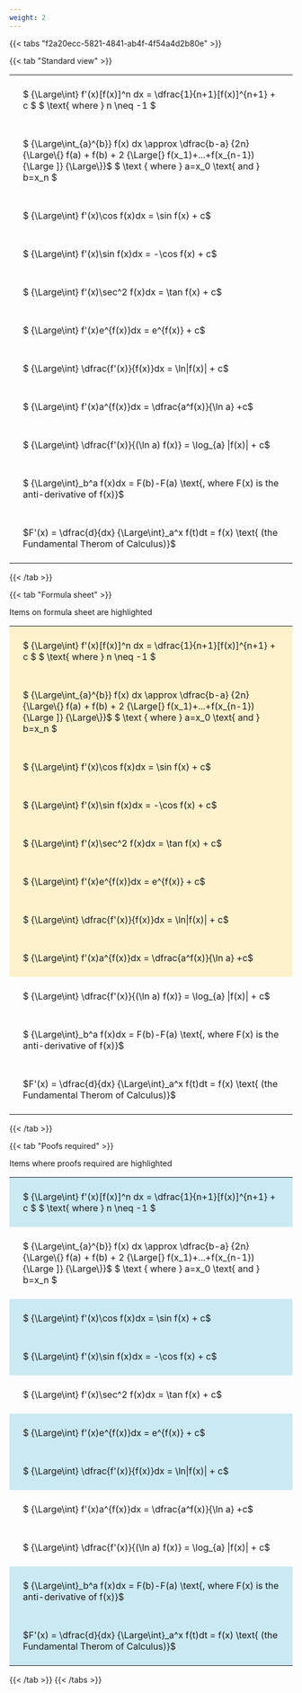```yaml
---
weight: 2
---
```


{{< tabs "f2a20ecc-5821-4841-ab4f-4f54a4d2b80e" >}}

{{< tab "Standard view" >}}

<style type="text/css">
#T_7a0ae th.col_heading {
  text-align: left;
  font-size: 1em;
}
#T_7a0ae td {
  text-align: left;
  font-size: 1em;
  padding: 1.5em;
}
</style>
<table id="T_7a0ae">
  <thead>
  </thead>
  <tbody>
    <tr>
      <td id="T_7a0ae_row0_col0" class="data row0 col0" >$ {\Large\int} f'(x)[f(x)]^n dx = \dfrac{1}{n+1}[f(x)]^{n+1} + c $
$ \text{ where } n \neq -1 $</td>
    </tr>
    <tr>
      <td id="T_7a0ae_row1_col0" class="data row1 col0" >$ {\Large\int_{a}^{b}} f(x) dx \approx \dfrac{b-a} {2n} {\Large\{} f(a) + f(b) + 2 {\Large[} f(x_1)+...+f(x_{n-1}){\Large ]} {\Large\}}$
$ \text { where } a=x_0 \text{ and } b=x_n $</td>
    </tr>
    <tr>
      <td id="T_7a0ae_row2_col0" class="data row2 col0" >$ {\Large\int} f'(x)\cos f(x)dx = \sin f(x) + c$</td>
    </tr>
    <tr>
      <td id="T_7a0ae_row3_col0" class="data row3 col0" >$ {\Large\int} f'(x)\sin f(x)dx = -\cos f(x) + c$</td>
    </tr>
    <tr>
      <td id="T_7a0ae_row4_col0" class="data row4 col0" >$ {\Large\int} f'(x)\sec^2 f(x)dx = \tan f(x) + c$</td>
    </tr>
    <tr>
      <td id="T_7a0ae_row5_col0" class="data row5 col0" >$ {\Large\int} f'(x)e^{f(x)}dx = e^{f(x)} + c$</td>
    </tr>
    <tr>
      <td id="T_7a0ae_row6_col0" class="data row6 col0" >$ {\Large\int} \dfrac{f'(x)}{f(x)}dx = \ln|f(x)| + c$</td>
    </tr>
    <tr>
      <td id="T_7a0ae_row7_col0" class="data row7 col0" >$ {\Large\int} f'(x)a^{f(x)}dx = \dfrac{a^f(x)}{\ln  a} +c$</td>
    </tr>
    <tr>
      <td id="T_7a0ae_row8_col0" class="data row8 col0" >$ {\Large\int} \dfrac{f'(x)}{(\ln a) f(x)} = \log_{a} |f(x)|  + c$</td>
    </tr>
    <tr>
      <td id="T_7a0ae_row9_col0" class="data row9 col0" >$ {\Large\int}_b^a f(x)dx = F(b)-F(a) \text{, where F(x) is the anti-derivative of f(x)}$</td>
    </tr>
    <tr>
      <td id="T_7a0ae_row10_col0" class="data row10 col0" >$F'(x) = \dfrac{d}{dx} {\Large\int}_a^x f(t)dt = f(x) \text{ (the Fundamental Therom of Calculus)}$</td>
    </tr>
  </tbody>
</table>
{{< /tab >}}

{{< tab "Formula sheet" >}}

Items on formula sheet are highlighted 
<br>
<style type="text/css">
#T_9a456 th.col_heading {
  text-align: left;
  font-size: 1em;
}
#T_9a456 td {
  text-align: left;
  font-size: 1em;
  padding: 1.5em;
}
#T_9a456_row0_col0, #T_9a456_row1_col0, #T_9a456_row2_col0, #T_9a456_row3_col0, #T_9a456_row4_col0, #T_9a456_row5_col0, #T_9a456_row6_col0, #T_9a456_row7_col0 {
  background-color: rgba(255,194,10, 0.2);
}
#T_9a456_row8_col0, #T_9a456_row9_col0, #T_9a456_row10_col0 {
  background-color: rgba(0,0,0,0);
}
</style>
<table id="T_9a456">
  <thead>
  </thead>
  <tbody>
    <tr>
      <td id="T_9a456_row0_col0" class="data row0 col0" >$ {\Large\int} f'(x)[f(x)]^n dx = \dfrac{1}{n+1}[f(x)]^{n+1} + c $
$ \text{ where } n \neq -1 $</td>
    </tr>
    <tr>
      <td id="T_9a456_row1_col0" class="data row1 col0" >$ {\Large\int_{a}^{b}} f(x) dx \approx \dfrac{b-a} {2n} {\Large\{} f(a) + f(b) + 2 {\Large[} f(x_1)+...+f(x_{n-1}){\Large ]} {\Large\}}$
$ \text { where } a=x_0 \text{ and } b=x_n $</td>
    </tr>
    <tr>
      <td id="T_9a456_row2_col0" class="data row2 col0" >$ {\Large\int} f'(x)\cos f(x)dx = \sin f(x) + c$</td>
    </tr>
    <tr>
      <td id="T_9a456_row3_col0" class="data row3 col0" >$ {\Large\int} f'(x)\sin f(x)dx = -\cos f(x) + c$</td>
    </tr>
    <tr>
      <td id="T_9a456_row4_col0" class="data row4 col0" >$ {\Large\int} f'(x)\sec^2 f(x)dx = \tan f(x) + c$</td>
    </tr>
    <tr>
      <td id="T_9a456_row5_col0" class="data row5 col0" >$ {\Large\int} f'(x)e^{f(x)}dx = e^{f(x)} + c$</td>
    </tr>
    <tr>
      <td id="T_9a456_row6_col0" class="data row6 col0" >$ {\Large\int} \dfrac{f'(x)}{f(x)}dx = \ln|f(x)| + c$</td>
    </tr>
    <tr>
      <td id="T_9a456_row7_col0" class="data row7 col0" >$ {\Large\int} f'(x)a^{f(x)}dx = \dfrac{a^f(x)}{\ln  a} +c$</td>
    </tr>
    <tr>
      <td id="T_9a456_row8_col0" class="data row8 col0" >$ {\Large\int} \dfrac{f'(x)}{(\ln a) f(x)} = \log_{a} |f(x)|  + c$</td>
    </tr>
    <tr>
      <td id="T_9a456_row9_col0" class="data row9 col0" >$ {\Large\int}_b^a f(x)dx = F(b)-F(a) \text{, where F(x) is the anti-derivative of f(x)}$</td>
    </tr>
    <tr>
      <td id="T_9a456_row10_col0" class="data row10 col0" >$F'(x) = \dfrac{d}{dx} {\Large\int}_a^x f(t)dt = f(x) \text{ (the Fundamental Therom of Calculus)}$</td>
    </tr>
  </tbody>
</table>
{{< /tab >}}

{{< tab "Poofs required" >}}

Items where proofs required are highlighted 
<br>
<style type="text/css">
#T_9032c th.col_heading {
  text-align: left;
  font-size: 1em;
}
#T_9032c td {
  text-align: left;
  font-size: 1em;
  padding: 1.5em;
}
#T_9032c_row0_col0, #T_9032c_row2_col0, #T_9032c_row3_col0, #T_9032c_row5_col0, #T_9032c_row6_col0, #T_9032c_row9_col0, #T_9032c_row10_col0 {
  background-color: rgba(0,150,200, 0.2);
}
#T_9032c_row1_col0, #T_9032c_row4_col0, #T_9032c_row7_col0, #T_9032c_row8_col0 {
  background-color: rgba(0,0,0,0);
}
</style>
<table id="T_9032c">
  <thead>
  </thead>
  <tbody>
    <tr>
      <td id="T_9032c_row0_col0" class="data row0 col0" >$ {\Large\int} f'(x)[f(x)]^n dx = \dfrac{1}{n+1}[f(x)]^{n+1} + c $
$ \text{ where } n \neq -1 $</td>
    </tr>
    <tr>
      <td id="T_9032c_row1_col0" class="data row1 col0" >$ {\Large\int_{a}^{b}} f(x) dx \approx \dfrac{b-a} {2n} {\Large\{} f(a) + f(b) + 2 {\Large[} f(x_1)+...+f(x_{n-1}){\Large ]} {\Large\}}$
$ \text { where } a=x_0 \text{ and } b=x_n $</td>
    </tr>
    <tr>
      <td id="T_9032c_row2_col0" class="data row2 col0" >$ {\Large\int} f'(x)\cos f(x)dx = \sin f(x) + c$</td>
    </tr>
    <tr>
      <td id="T_9032c_row3_col0" class="data row3 col0" >$ {\Large\int} f'(x)\sin f(x)dx = -\cos f(x) + c$</td>
    </tr>
    <tr>
      <td id="T_9032c_row4_col0" class="data row4 col0" >$ {\Large\int} f'(x)\sec^2 f(x)dx = \tan f(x) + c$</td>
    </tr>
    <tr>
      <td id="T_9032c_row5_col0" class="data row5 col0" >$ {\Large\int} f'(x)e^{f(x)}dx = e^{f(x)} + c$</td>
    </tr>
    <tr>
      <td id="T_9032c_row6_col0" class="data row6 col0" >$ {\Large\int} \dfrac{f'(x)}{f(x)}dx = \ln|f(x)| + c$</td>
    </tr>
    <tr>
      <td id="T_9032c_row7_col0" class="data row7 col0" >$ {\Large\int} f'(x)a^{f(x)}dx = \dfrac{a^f(x)}{\ln  a} +c$</td>
    </tr>
    <tr>
      <td id="T_9032c_row8_col0" class="data row8 col0" >$ {\Large\int} \dfrac{f'(x)}{(\ln a) f(x)} = \log_{a} |f(x)|  + c$</td>
    </tr>
    <tr>
      <td id="T_9032c_row9_col0" class="data row9 col0" >$ {\Large\int}_b^a f(x)dx = F(b)-F(a) \text{, where F(x) is the anti-derivative of f(x)}$</td>
    </tr>
    <tr>
      <td id="T_9032c_row10_col0" class="data row10 col0" >$F'(x) = \dfrac{d}{dx} {\Large\int}_a^x f(t)dt = f(x) \text{ (the Fundamental Therom of Calculus)}$</td>
    </tr>
  </tbody>
</table>
{{< /tab >}}
{{< /tabs >}}